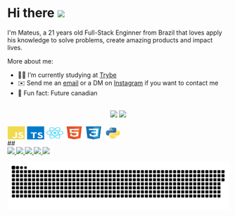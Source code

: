 <h1>Hi there <img src="https://raw.githubusercontent.com/kaueMarques/kaueMarques/master/hi.gif" width="30px"></h1>
<p>I'm Mateus, a 21 years old Full-Stack Enginner from Brazil that loves apply his knowledge to solve problems, create amazing products and impact lives.</p>

More about me:
- 👨‍💻 I’m currently studying at [Trybe](https://github.com/tryber)
- ✉️ Send me an [email](mailto:mtauws@gmail.com) or a DM on [Instagram](https://www.instagram.com/mateusalendev/) if you want to contact me 
- 🍁 Fun fact: Future canadian

<br />

<div align="center">
  <img height="180em" src="https://github-readme-stats.vercel.app/api?username=mateus2a&show_icons=true&theme=dracula&include_all_commits=true&count_private=true"/>
  <img height="180em" src="https://github-readme-stats.vercel.app/api/top-langs/?username=mateus2a&layout=compact&langs_count=7&theme=dracula"/>
</div>
<div style="display: inline_block"><br>
  <img align="center" alt="Mateus-Js" height="30" width="40" src="https://raw.githubusercontent.com/devicons/devicon/master/icons/javascript/javascript-plain.svg">
  <img align="center" alt="Mateus-Ts" height="30" width="40" src="https://raw.githubusercontent.com/devicons/devicon/master/icons/typescript/typescript-plain.svg">
  <img align="center" alt="Mateus-React" height="30" width="40" src="https://raw.githubusercontent.com/devicons/devicon/master/icons/react/react-original.svg">
  <img align="center" alt="Mateus-HTML" height="30" width="40" src="https://raw.githubusercontent.com/devicons/devicon/master/icons/html5/html5-original.svg">
  <img align="center" alt="Mateus-CSS" height="30" width="40" src="https://raw.githubusercontent.com/devicons/devicon/master/icons/css3/css3-original.svg">
  <img align="center" alt="Mateus-Python" height="30" width="40" src="https://raw.githubusercontent.com/devicons/devicon/master/icons/python/python-original.svg">
</div>
  ##
  
<div>
    <a href="https://www.youtube.com/channel/UC84lRhLM7l0oXCfsTyF8wHQ" target="_blank">
      <img src="https://img.shields.io/badge/YouTube-FF0000?style=for-the-badge&logo=youtube&logoColor=white" target="_blank">
  </a>
  <a href="https://instagram.com/mateusalendev" target="_blank">
    <img src="https://img.shields.io/badge/-Instagram-%23E4405F?style=for-the-badge&logo=instagram&logoColor=white" target="_blank">
  </a>
   	<a href="https://www.twitch.tv/mateusaa01" target="_blank">
      <img src="https://img.shields.io/badge/Twitch-9146FF?style=for-the-badge&logo=twitch&logoColor=white" target="_blank">
  </a>
  <a href = "mailto:mtauws@gmail.com">
    <img src="https://img.shields.io/badge/-Gmail-%23333?style=for-the-badge&logo=gmail&logoColor=white" target="_blank">
  </a>
  <a href="https://www.linkedin.com/in/mateus-alencar/" target="_blank">
    <img src="https://img.shields.io/badge/-LinkedIn-%230077B5?style=for-the-badge&logo=linkedin&logoColor=white" target="_blank">
  </a>
</div>

![Snake animation](https://github.com/mateus2a/mateus2a/blob/main/github-contribution-grid-snake.svg)
